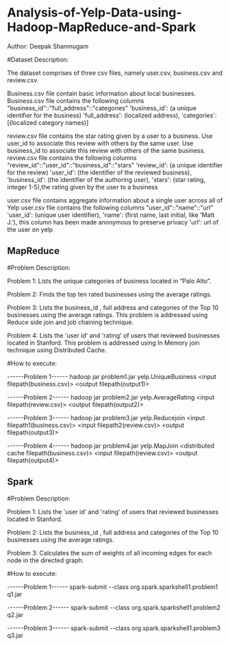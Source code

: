 # Analysis-of-Yelp-Data-using-Hadoop-MapReduce-and-Spark

Author: Deepak Shanmugam

#Dataset Description:

The dataset comprises of three csv files, namely user.csv, business.csv and review.csv.  

Business.csv file contain basic information about local businesses. 
Business.csv file contains the following columns "business_id"::"full_address"::"categories"
'business_id': (a unique identifier for the business)
'full_address': (localized address), 
'categories': [(localized category names)]  

review.csv file contains the star rating given by a user to a business. Use user_id to associate this review with others by the same user. Use business_id to associate this review with others of the same business. 
review.csv file contains the following columns "review_id"::"user_id"::"business_id"::"stars"
'review_id': (a unique identifier for the review)
'user_id': (the identifier of the reviewed business), 
'business_id': (the identifier of the authoring user), 
'stars': (star rating, integer 1-5),the rating given by the user to a business

user.csv file contains aggregate information about a single user across all of Yelp
user.csv file contains the following columns "user_id"::"name"::"url"
'user_id': (unique user identifier), 
'name': (first name, last initial, like 'Matt J.'), this column has been made anonymous to preserve privacy 
'url': url of the user on yelp

## MapReduce
#Problem Description:

Problem 1: Lists the unique categories of business located in “Palo Alto”.

Problem 2: Finds the top ten rated businesses using the average ratings.

Problem 3: Lists the  business_id , full address and categories of the Top 10 businesses using the average ratings.
This problem is addressed using Reduce side join and job chaining technique.

Problem 4: Lists the 'user id' and 'rating' of users that reviewed businesses located in Stanford.
This problem is addressed using In Memory join technique using Distributed Cache.


#How to execute:

------Problem 1------
hadoop jar problem1.jar yelp.UniqueBusiness <input filepath(business.csv)> <output filepath(output1)>

------Problem 2------
hadoop jar problem2.jar yelp.AverageRating <input filepath(review.csv)> <output filepath(output2)>

------Problem 3------
hadoop jar problem3.jar yelp.Reducejoin <input filepath1(business.csv)> <input filepath2(review.csv)> <output filepath(output3)>

------Problem 4------
hadoop jar problem4.jar yelp.MapJoin <distributed cache filepath(business.csv)> <input filepath(review.csv)> <output filepath(output4)>

## Spark

#Problem Description:

Problem 1: Lists the 'user id' and 'rating' of users that reviewed businesses located in Stanford.

Problem 2: Lists the  business_id , full address and categories of the Top 10 businesses using the average ratings.

Problem 3: Calculates the sum of weights of all incoming edges for each node in the directed graph.

#How to execute:

------Problem 1------
spark-submit --class org.spark.sparkshell1.problem1 q1.jar

------Problem 2------
spark-submit --class org.spark.sparkshell1.problem2 q2.jar

------Problem 3------
spark-submit --class org.spark.sparkshell1.problem3 q3.jar
